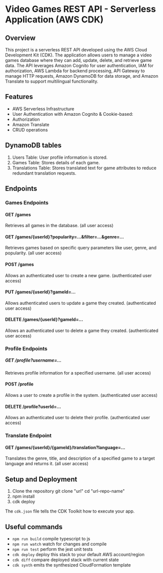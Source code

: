 # Video Games REST API - Serverless Application (AWS CDK)

## Overview 
This project is a serverless REST API developed using the AWS Cloud Development Kit (CDK). The application allows users to manage a video games database where they can add, update, delete, and retrieve game data. The API leverages Amazon Cognito for user authentication, IAM for authorization, AWS Lambda for backend processing, API Gateway to manage HTTP requests, Amazon DynamoDB for data storage, and Amazon Translate to support multilingual functionality.

## Features
* AWS Serverless Infrastructure
* User Authentication with Amazon Cognito & Cookie-based:
* Authorization
* Amazon Translate
* CRUD operations

## DynamoDB tables
1. Users Table: User profile information is stored.
2. Games Table:  Stores details of each game.
3. Translations Table: Stores translated text for game attributes to reduce redundant translation requests.

## Endpoints
### Games Endpoints
#### GET /games
Retrieves all games in the database.
(all user access)

#### GET /games/{userId}?popularity=...&filter=...&genre=...
Retrieves games based on specific query parameters like user, genre, and popularity.
(all user access)

#### POST /games
Allows an authenticated user to create a new game.
(authenticated user access)

#### PUT /games/{userId}?gameId=...
Allows authenticated users to update a game they created.
(authenticated user access)

#### DELETE /games/{userId}?gameId=...
Allows an authenticated user to delete a game they created.
(authenticated user access)

### Profile Endpoints
##### GET /profile?username=...
Retrieves profile information for a specified username.
(all user access)

#### POST /profile
Allows a user to create a profile in the system.
(authenticated user access)

#### DELETE /profile?userId=...
Allows an authenticated user to delete their profile.
(authenticated user access)

### Translate Endpoint
#### GET /games/{userId}/{gameId}/translation?language=...
Translates the genre, title, and description of a specified game to a target language and returns it.
(all user access)

## Setup and Deployment
1. Clone the repository
git clone "url"
cd "url-repo-name"
2. npm install
3. cdk deploy

The `cdk.json` file tells the CDK Toolkit how to execute your app.

## Useful commands

* `npm run build`   compile typescript to js
* `npm run watch`   watch for changes and compile
* `npm run test`    perform the jest unit tests
* `cdk deploy`      deploy this stack to your default AWS account/region
* `cdk diff`        compare deployed stack with current state
* `cdk synth`       emits the synthesized CloudFormation template
